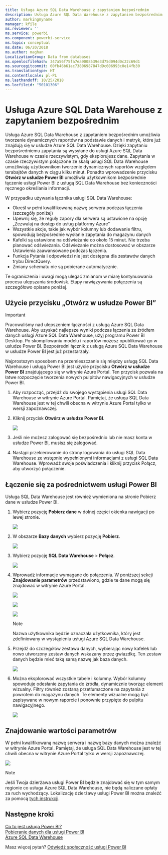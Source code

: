 ```yaml
---
title: Usługa Azure SQL Data Warehouse z zapytaniem bezpośrednim
description: Usługa Azure SQL Data Warehouse z zapytaniem bezpośrednim
author: markingmyname
manager: kfile
ms.reviewer: ''
ms.service: powerbi
ms.component: powerbi-service
ms.topic: conceptual
ms.date: 06/20/2018
ms.author: maghan
LocalizationGroup: Data from databases
ms.openlocfilehash: 347a56f75fa7ea9008539e3d75d094d0c22c69d1
ms.sourcegitcommit: 60fb46b61ac73806987847d9c606993c0e14fb30
ms.translationtype: HT
ms.contentlocale: pl-PL
ms.lasthandoff: 10/25/2018
ms.locfileid: "50101306"
---
```

# <a name="azure-sql-data-warehouse-with-directquery"></a>Usługa Azure SQL Data Warehouse z zapytaniem bezpośrednim
Usługa Azure SQL Data Warehouse z zapytaniem bezpośrednim umożliwia tworzenie dynamicznych raportów na podstawie danych i metryk, które już znajdują się w usłudze Azure SQL Data Warehouse. Dzięki zapytaniu bezpośredniemu zapytania są wysyłane do usługi Azure SQL Data Warehouse w czasie rzeczywistym, gdy eksplorujesz dane. Zapytania w czasie rzeczywistym połączone ze skalą usługi SQL Data Warehouse umożliwiają użytkownikom tworzenie dynamicznych raportów względem terabajtów danych w ciągu kilku minut. Ponadto wprowadzenie przycisku **Otwórz w usłudze Power BI** umożliwia użytkownikom bezpośrednie łączenie usługi Power BI z usługą SQL Data Warehouse bez konieczności ręcznego określania informacji.

W przypadku używania łącznika usługi SQL Data Warehouse:

* Określ w pełni kwalifikowaną nazwę serwera podczas łączenia (szczegóły poniżej)
* Upewnij się, że reguły zapory dla serwera są ustawione na opcję „Zezwalaj na dostęp do usług platformy Azure”
* Wszystkie akcje, takie jak wybór kolumny lub dodawanie filtru, spowodują bezpośrednie wysłanie zapytania do magazynu danych
* Kafelki są ustawione na odświeżanie co około 15 minut. Nie trzeba planować odświeżania.  Odświeżanie można dostosować w obszarze Ustawienia zaawansowane podczas łączenia.
* Funkcja Pytania i odpowiedzi nie jest dostępna dla zestawów danych trybu DirectQuery.
* Zmiany schematu nie są pobierane automatycznie.

Te ograniczenia i uwagi mogą ulegać zmianom w miarę kontynuowania procesu ulepszania środowisk. Etapy nawiązywania połączenia są szczegółowo opisane poniżej.

## <a name="using-the-open-in-power-bi-button"></a>Użycie przycisku „Otwórz w usłudze Power BI”

> [!Important]
> Pracowaliśmy nad ulepszeniem łączności z usługą Azure SQL Data Warehouse.  Aby uzyskać najlepsze wyniki podczas łączenia ze źródłem danych usługi Azure SQL Data Warehouse, użyj programu Power BI Desktop.  Po skompilowaniu modelu i raportów możesz opublikować go w usłudze Power BI.  Bezpośredni łącznik z usługą Azure SQL Data Warehouse w usłudze Power BI jest już przestarzały.
>

Najprostszym sposobem na przemieszczanie się między usługą SQL Data Warehouse i usługą Power BI jest użycie przycisku **Otwórz w usłudze Power BI** znajdującego się w witrynie Azure Portal. Ten przycisk pozwala na łatwe rozpoczęcie tworzenia nowych pulpitów nawigacyjnych w usłudze Power BI.

1. Aby rozpocząć, przejdź do swojego wystąpienia usługi SQL Data Warehouse w witrynie Azure Portal. Pamiętaj, że usługa SQL Data Warehouse jest w tej chwili obecna w witrynie Azure Portal tylko w wersji zapoznawczej.
2. Kliknij przycisk **Otwórz w usłudze Power BI**.
   
    ![](media/service-azure-sql-data-warehouse-with-direct-connect/openinpowerbi.png)
3. Jeśli nie możesz zalogować się bezpośrednio lub nie masz konta w usłudze Power BI, musisz się zalogować.
4. Nastąpi przekierowanie do strony logowania do usługi SQL Data Warehouse ze wstępnie wypełnionymi informacjami z usługi SQL Data Warehouse. Wprowadź swoje poświadczenia i kliknij przycisk Połącz, aby utworzyć połączenie.

## <a name="connecting-through-power-bi"></a>Łączenie się za pośrednictwem usługi Power BI
Usługa SQL Data Warehouse jest również wymieniona na stronie Pobierz dane w usłudze Power BI. 

1. Wybierz pozycję **Pobierz dane** w dolnej części okienka nawigacji po lewej stronie.  
   
    ![](media/service-azure-sql-data-warehouse-with-direct-connect/getdatabutton.png)
2. W obszarze **Bazy danych** wybierz pozycję **Pobierz**.
   
    ![](media/service-azure-sql-data-warehouse-with-direct-connect/databases.png)
3. Wybierz pozycję **SQL Data Warehouse** \> **Połącz**.
   
    ![](media/service-azure-sql-data-warehouse-with-direct-connect/azuresqldatawarehouseconnect.png)
4. Wprowadź informacje wymagane do połączenia. W poniższej sekcji **Znajdowanie parametrów** przedstawiono, gdzie te dane mogą się znajdować w witrynie Azure Portal.
   
    ![](media/service-azure-sql-data-warehouse-with-direct-connect/servername.png)
   
    ![](media/service-azure-sql-data-warehouse-with-direct-connect/servernamewithadvanced.png)
   
    ![](media/service-azure-sql-data-warehouse-with-direct-connect/username.png)
   
   > [!NOTE]
   > Nazwa użytkownika będzie oznaczała użytkownika, który jest zdefiniowany w wystąpieniu usługi Azure SQL Data Warehouse.
   > 
   > 
5. Przejdź do szczegółów zestawu danych, wybierając nowy kafelek lub nowo utworzony zestaw danych wskazany przez gwiazdkę. Ten zestaw danych będzie mieć taką samą nazwę jak baza danych.
   
    ![](media/service-azure-sql-data-warehouse-with-direct-connect/dataset2.png)
6. Można eksplorować wszystkie tabele i kolumny. Wybór kolumny spowoduje odesłanie zapytania do źródła, dynamicznie tworząc element wizualny. Filtry również zostaną przetłumaczone na zapytania z powrotem do magazynu danych. Te elementy wizualne mogą być zapisywane w nowym raporcie i ponownie przypięte do pulpitu nawigacyjnego.
   
    ![](media/service-azure-sql-data-warehouse-with-direct-connect/explore3.png)

## <a name="finding-parameter-values"></a>Znajdowanie wartości parametrów
W pełni kwalifikowaną nazwę serwera i nazwę bazy danych można znaleźć w witrynie Azure Portal. Pamiętaj, że usługa SQL Data Warehouse jest w tej chwili obecna w witrynie Azure Portal tylko w wersji zapoznawczej.

![](media/service-azure-sql-data-warehouse-with-direct-connect/azureportal.png)

> [!NOTE]
> Jeśli Twoja dzierżawa usługi Power BI będzie znajdować się w tym samym regionie co usługa Azure SQL Data Warehouse, nie będą naliczane opłaty za ruch wychodzący. Lokalizację dzierżawy usługi Power BI można znaleźć za pomocą [tych instrukcji](https://docs.microsoft.com/power-bi/service-admin-where-is-my-tenant-located).
>

## <a name="next-steps"></a>Następne kroki
[Co to jest usługa Power BI?](power-bi-overview.md)  
[Pobieranie danych dla usługi Power BI](service-get-data.md)  
[Azure SQL Data Warehouse](/azure/sql-data-warehouse/sql-data-warehouse-overview-what-is/)

Masz więcej pytań? [Odwiedź społeczność usługi Power BI](http://community.powerbi.com/)
